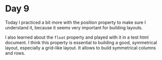 # Day 9

Today I practiced a bit more with the position property to make sure I understand it, because it seems very important for building layouts.

I also learned about the `float` property and played with it in a test html document. I think this property is essential to building a good, symmetrical layout, especially a grid-like layout. It allows to build symmetrical columns and rows.
